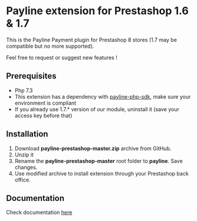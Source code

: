 Payline extension for Prestashop 1.6 &amp; 1.7
==============================================

This is the Payline Payment plugin for Prestashop 8 stores (1.7 may be compatible but no more supported).

Feel free to request or suggest new features !

<h2>Prerequisites</h2>
<ul>
<li>Php 7.3</li>
<li>This extension has a dependency with  <a href="https://github.com/PaylineByMonext/payline-php-sdk">payline-php-sdk</a>, make sure your environment is compliant</li>
<li>If you already use 1.7.* version of our module, uninstall it (save your access key before that)</li>
</ul>

<h2>Installation</h2>
<ol>
<li>Download <b>payline-prestashop-master.zip</b> archive from GitHub.</li>
<li>Unzip it</li>
<li>Rename the <b>payline-prestashop-master</b> root folder to <b>payline</b>. Save changes.</li>
<li>Use modified archive to install extension through your Prestashop back office.</li>
</ol>

<h2>Documentation</h2>
Check documentation <a href='https://payline.atlassian.net/wiki/spaces/DT/pages/54001683/Module+Prestashop+1.5+et+1.6+et+1.7' target='blanck'>here</a>
